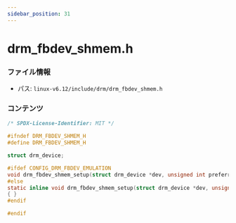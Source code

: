 ```yaml
---
sidebar_position: 31
---
```

# drm_fbdev_shmem.h

### ファイル情報

- パス: `linux-v6.12/include/drm/drm_fbdev_shmem.h`

### コンテンツ

```h
/* SPDX-License-Identifier: MIT */

#ifndef DRM_FBDEV_SHMEM_H
#define DRM_FBDEV_SHMEM_H

struct drm_device;

#ifdef CONFIG_DRM_FBDEV_EMULATION
void drm_fbdev_shmem_setup(struct drm_device *dev, unsigned int preferred_bpp);
#else
static inline void drm_fbdev_shmem_setup(struct drm_device *dev, unsigned int preferred_bpp)
{ }
#endif

#endif

```
